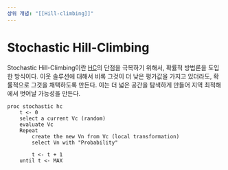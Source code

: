 ```yaml
---
상위 개념: "[[Hill-climbing]]"
---
```

# Stochastic Hill-Climbing
Stochastic Hill-Climbing이란 [HC](Hill-climbing.md)의 단점을 극복하기 위해서, 확률적 방법론을 도입한 방식이다. 이웃 솔루션에 대해서 비록 그것이 더 낮은 평가값을 가지고 있더라도, 확률적으로 그것을 채택하도록 만든다. 이는 더 넓은 공간을 탐색하게 만들어 지역 최적해에서 벗어날 가능성을 만든다.

```
proc stochastic hc
	t <- 0
	select a current Vc (random)
	evaluate Vc
	Repeat 
		create the new Vn from Vc (local transformation)
		select Vn with "Probability"
	
		t <- t + 1
	until t <- MAX
```